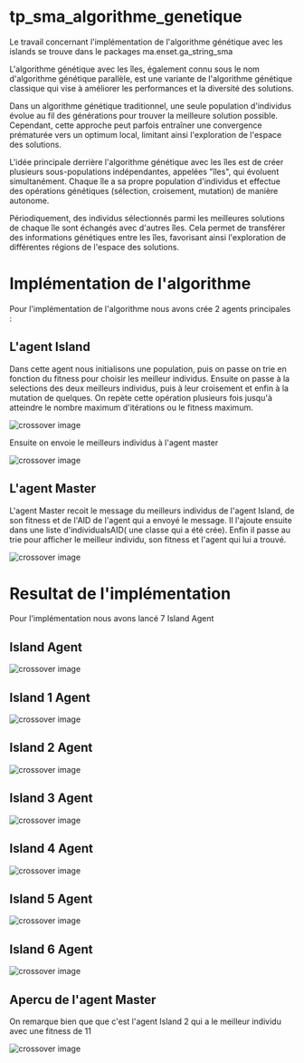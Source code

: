 # tp_sma_algorithme_genetique

Le travail concernant l'implémentation de l'algorithme génétique avec les islands se trouve dans le packages ma.enset.ga_string_sma

L'algorithme génétique avec les îles, également connu sous le nom d'algorithme génétique parallèle, est une variante de l'algorithme génétique classique qui vise à améliorer les performances et la diversité des solutions.

Dans un algorithme génétique traditionnel, une seule population d'individus évolue au fil des générations pour trouver la meilleure solution possible. Cependant, cette approche peut parfois entraîner une convergence prématurée vers un optimum local, limitant ainsi l'exploration de l'espace des solutions.

L'idée principale derrière l'algorithme génétique avec les îles est de créer plusieurs sous-populations indépendantes, appelées "îles", qui évoluent simultanément. Chaque île a sa propre population d'individus et effectue des opérations génétiques (sélection, croisement, mutation) de manière autonome.

Périodiquement, des individus sélectionnés parmi les meilleures solutions de chaque île sont échangés avec d'autres îles. Cela permet de transférer des informations génétiques entre les îles, favorisant ainsi l'exploration de différentes régions de l'espace des solutions.

# Implémentation de l'algorithme

Pour l'implémentation de l'algorithme nous avons crée 2 agents principales :
  ## L'agent Island
  
  Dans cette agent nous initialisons une population, puis on passe on trie en fonction du fitness pour choisir les meilleur individus. Ensuite on passe à la selections des deux meilleurs individus, puis à leur croisement et enfin à la mutation de quelques. On repète cette opération plusieurs fois jusqu'à atteindre le nombre maximum d'itérations ou le fitness maximum.
  
  ![crossover image](src/assets/island_agent_code_find_best_fitness.png)
  
  Ensuite on envoie le meilleurs individus à l'agent master
  
  ![crossover image](src/assets/island_agent_code_send_message.png)
  
  ## L'agent Master
  
  L'agent Master recoit le message du meilleurs individus de l'agent Island, de son fitness et de l'AID de l'agent qui a envoyé le message. Il l'ajoute ensuite dans une liste d'individualsAID( une classe qui a été crée). Enfin il passe au trie pour afficher le meilleur individu, son fitness et l'agent qui lui a trouvé.
  
  ![crossover image](src/assets/master_agent_code.png)
  
  # Resultat de l'implémentation
  
  Pour l'implémentation nous avons lancé 7 Island Agent
  
  ## Island Agent 
  ![crossover image](src/assets/island1_agent.png)
  
  ## Island 1 Agent
  ![crossover image](src/assets/island_agent.png)
  
   ## Island 2 Agent
   
  ![crossover image](src/assets/island3_agent.png)
  
   ## Island 3 Agent
  ![crossover image](src/assets/island2_agent.png)
  
   ## Island 4 Agent
  ![crossover image](src/assets/island4_agent.png)
  
   ## Island 5 Agent
  ![crossover image](src/assets/island5_agent.png)
  
   ## Island 6 Agent
  ![crossover image](src/assets/island6_agent.png)
  
  
  ## Apercu de l'agent Master
  
  On remarque bien que que c'est l'agent Island 2 qui a le meilleur individu avec une fitness de 11
  
  ![crossover image](src/assets/master_agent_resultat.png)
  
